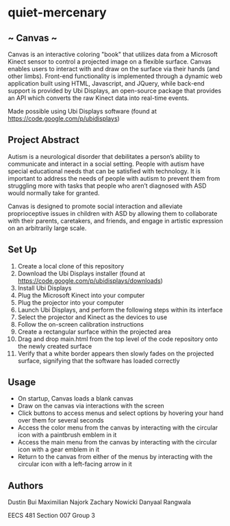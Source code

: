 quiet-mercenary
===============

~ Canvas ~
---------------
Canvas is an interactive coloring "book" that utilizes data from a Microsoft
Kinect sensor to control a projected image on a flexible surface. Canvas
enables users to interact with and draw on the surface via their hands (and
other limbs). Front-end functionality is implemented through a dynamic web
application built using HTML, Javascript, and JQuery, while back-end support is
provided by Ubi Displays, an open-source package that provides an API which
converts the raw Kinect data into real-time events.

Made possible using Ubi Displays software (found at https://code.google.com/p/ubidisplays)


Project Abstract
---------------
Autism is a neurological disorder that debilitates a person’s ability to
communicate and interact in a social setting. People with autism have special
educational needs that can be satisfied with technology. It is important to
address the needs of people with autism to prevent them from struggling more
with tasks that people who aren’t diagnosed with ASD would normally take for
granted.

Canvas is designed to promote social interaction and alleviate proprioceptive
issues in children with ASD by allowing them to collaborate with their parents,
caretakers, and friends, and engage in artistic expression on an arbitrarily
large scale.


Set Up
---------------
1. Create a local clone of this repository
2. Download the Ubi Displays installer (found at https://code.google.com/p/ubidisplays/downloads)
3. Install Ubi Displays
4. Plug the Microsoft Kinect into your computer
5. Plug the projector into your computer
6. Launch Ubi Displays, and perform the following steps within its interface
7. Select the projector and Kinect as the devices to use
8. Follow the on-screen calibration instructions
9. Create a rectangular surface within the projected area
10. Drag and drop main.html from the top level of the code repository onto the newly created surface
11. Verify that a white border appears then slowly fades on the projected surface, signifying that the software has loaded correctly


Usage
---------------
* On startup, Canvas loads a blank canvas
* Draw on the canvas via interactions with the screen
* Click buttons to access menus and select options by hovering your hand over them for several seconds
* Access the color menu from the canvas by interacting with the circular icon with a paintbrush emblem in it
* Access the main menu from the canvas by interacting with the circular icon with a gear emblem in it
* Return to the canvas from either of the menus by interacting with the circular icon with a left-facing arrow in it


Authors
---------------
Dustin Bui
Maximilian Najork
Zachary Nowicki
Danyaal Rangwala

EECS 481 Section 007 Group 3

